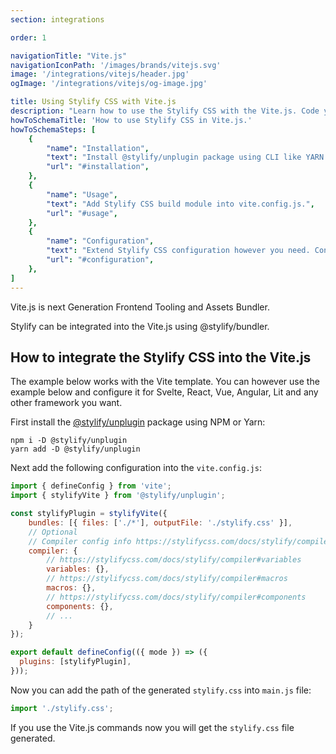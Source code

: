 ```yaml
---
section: integrations

order: 1

navigationTitle: "Vite.js"
navigationIconPath: '/images/brands/vitejs.svg'
image: '/integrations/vitejs/header.jpg'
ogImage: '/integrations/vitejs/og-image.jpg'

title: Using Stylify CSS with Vite.js
description: "Learn how to use the Stylify CSS with the Vite.js. Code your website faster with Stylify CSS and Vite.js."
howToSchemaTitle: 'How to use Stylify CSS in Vite.js.'
howToSchemaSteps: [
	{
		"name": "Installation",
		"text": "Install @stylify/unplugin package using CLI like YARN or NPM.",
		"url": "#installation",
	},
	{
		"name": "Usage",
		"text": "Add Stylify CSS build module into vite.config.js.",
		"url": "#usage",
	},
	{
		"name": "Configuration",
		"text": "Extend Stylify CSS configuration however you need. Configure variables, components, custom selectors and a lot more.",
		"url": "#configuration",
	},
]
---
```


Vite.js is next Generation Frontend Tooling and Assets Bundler.

Stylify can be integrated into the Vite.js using @stylify/bundler.

<stack-blitz-link link="stylify-vite-example"></stack-blitz-link>

## How to integrate the Stylify CSS into the Vite.js

The example below works with the Vite template. You can however use the example below and configure it for Svelte, React, Vue, Angular, Lit and any other framework you want.

First install the [@stylify/unplugin](/docs/unplugin) package using NPM or Yarn:

```
npm i -D @stylify/unplugin
yarn add -D @stylify/unplugin
```

Next add the following configuration into the `vite.config.js`:

```js
import { defineConfig } from 'vite';
import { stylifyVite } from '@stylify/unplugin';

const stylifyPlugin = stylifyVite({
	bundles: [{ files: ['./*'], outputFile: './stylify.css' }],
	// Optional
	// Compiler config info https://stylifycss.com/docs/stylify/compiler#configuration
	compiler: {
		// https://stylifycss.com/docs/stylify/compiler#variables
		variables: {},
		// https://stylifycss.com/docs/stylify/compiler#macros
		macros: {},
		// https://stylifycss.com/docs/stylify/compiler#components
		components: {},
		// ...
	}
});

export default defineConfig(({ mode }) => ({
  plugins: [stylifyPlugin],
}));
```

Now you can add the path of the generated `stylify.css` into `main.js` file:

```js
import './stylify.css';
```

If you use the Vite.js commands now you will get the `stylify.css` file generated.

<docs-unplugin-build-info></docs-unplugin-build-info>

<where-to-next />
